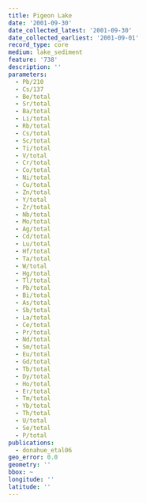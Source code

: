 ```yaml
---
title: Pigeon Lake
date: '2001-09-30'
date_collected_latest: '2001-09-30'
date_collected_earliest: '2001-09-01'
record_type: core
medium: lake_sediment
feature: '738'
description: ''
parameters:
  - Pb/210
  - Cs/137
  - Be/total
  - Sr/total
  - Ba/total
  - Li/total
  - Rb/total
  - Cs/total
  - Sc/total
  - Ti/total
  - V/total
  - Cr/total
  - Co/total
  - Ni/total
  - Cu/total
  - Zn/total
  - Y/total
  - Zr/total
  - Nb/total
  - Mo/total
  - Ag/total
  - Cd/total
  - Lu/total
  - Hf/total
  - Ta/total
  - W/total
  - Hg/total
  - Tl/total
  - Pb/total
  - Bi/total
  - As/total
  - Sb/total
  - La/total
  - Ce/total
  - Pr/total
  - Nd/total
  - Sm/total
  - Eu/total
  - Gd/total
  - Tb/total
  - Dy/total
  - Ho/total
  - Er/total
  - Tm/total
  - Yb/total
  - Th/total
  - U/total
  - Se/total
  - P/total
publications:
  - donahue_etal06
geo_error: 0.0
geometry: ''
bbox: ~
longitude: ''
latitude: ''
---
```

